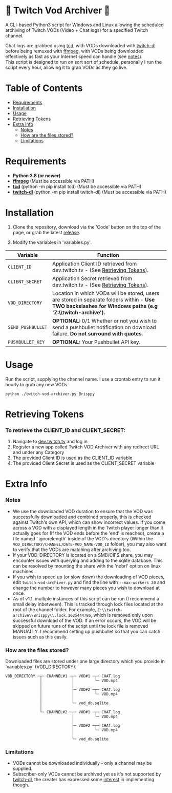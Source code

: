 ﻿# 📁 Twitch Vod Archiver 📁
A CLI-based Python3 script for Windows and Linux allowing the scheduled archiving of Twitch VODs (Video + Chat logs) for a specified Twitch channel.

Chat logs are grabbed using [tcd](https://github.com/PetterKraabol/Twitch-Chat-Downloader), with VODs downloaded with [twitch-dl](https://github.com/ihabunek/twitch-dl) before being remuxed with [ffmpeg](https://ffmpeg.org/), with VODs being downloaded effectively as fast as your Internet speed can handle (see [notes](#notes)).  
This script is designed to run on sort sort of schedule, personally I run the script every hour, allowing it to grab VODs as they go live.

Table of Contents
=================

  * [Requirements](#requirements)
  * [Installation](#installation)
  * [Usage](#usage)
  * [Retrieving Tokens](#retrieving-tokens)
  * [Extra Info](#extra-info)
    * [Notes](#notes)
    * [How are the files stored?](#how-are-the-files-stored)
    * [Limitations](#limitations)

# Requirements
* **Python 3.8 (or newer)**
* **[ffmpeg](https://ffmpeg.org/)** (Must be accessible via PATH)
* **[tcd](https://github.com/PetterKraabol/Twitch-Chat-Downloader)** (python -m pip install tcd) (Must be accessible via PATH)
* **[twitch-dl](https://github.com/ihabunek/twitch-dl)** (python -m pip install twitch-dl) (Must be accessible via PATH)

# Installation
1. Clone the repository, download via the 'Code' button on the top of the page, or grab the latest [release](https://github.com/Brisppy/twitch-vod-archiver/releases/latest).

2. Modify the variables in 'variables.py'.

| Variable | Function |
|-------|------|
|```CLIENT_ID```|Application Client ID retrieved from dev.twitch.tv - (See [Retrieving Tokens](#retrieving-tokens)).
|```CLIENT_SECRET```|Application Secret retrieved from dev.twitch.tv - (See [Retrieving Tokens](#retrieving-tokens)).
|```VOD_DIRECTORY```|Location in which VODs will be stored, users are stored in separate folders within - **Use TWO backslashes for Windows paths (e.g 'Z:\\\twitch-archive').**
|```SEND_PUSHBULLET```|**OPTIONAL:** 0/1 Whether or not you wish to send a pushbullet notification on download failure. **Do not surround with quotes.**
|```PUSHBULLET_KEY```|**OPTIONAL:** Your Pushbullet API key.

# Usage
Run the script, supplying the channel name. I use a crontab entry to run it hourly to grab any new VODs.

```python ./twitch-vod-archiver.py Brisppy```

# Retrieving Tokens
### To retrieve the CLIENT_ID and CLIENT_SECRET:
1. Navigate to [dev.twitch.tv](https://dev.twitch.tv/) and log in
2. Register a new app called Twitch VOD Archiver with any redirect URL and under any Category
3. The provided Client ID is used as the CLIENT_ID variable
4. The provided Client Secret is used as the CLIENT_SECRET variable

# Extra Info
### Notes
* We use the downloaded VOD duration to ensure that the VOD was successfully downloaded and combined properly, this is checked against Twitch's own API, which can show incorrect values. If you come across a VOD with a displayed length in the Twitch player longer than it actually goes for (If the VOD ends before the 'end' is reached), create a file named '.ignorelength' inside of the VOD's directory (Within the ```VOD_DIRECTORY/CHANNEL/DATE-VOD_NAME-VOD_ID``` folder), you may also want to verify that the VODs are matching after archiving too.
* If your VOD_DIRECTORY is located on a SMB/CIFS share, you may encounter issues with querying and adding to the sqlite database. This can be resolved by mounting the share with the 'nobrl' option on linux machines.
* If you wish to speed up (or slow down) the downloading of VOD pieces, edit ```twitch-vod-archiver.py``` and find the line with ```--max-workers 20``` and change the number to however many pieces you wish to download at once.
* As of v1.1, multiple instances of this script can be run (I recommend a small delay inbetween). This is tracked through lock files located at the root of the channel folder. For example, ```Z:\\twitch-archive\\Brisppy\\.lock.1025444786```, which is removed only upon successful download of the VOD. If an error occurs, the VOD will be skipped on future runs of the script until the lock file is removed MANUALLY. I recommend setting up pushbullet so that you can catch issues such as this easily.

### How are the files stored?
Downloaded files are stored under one large directory which you provide in 'variables.py' (VOD_DIRECTORY).

    VOD_DIRECTORY ─┬─ CHANNEL#1 ─┬─ VOD#1 ─┬─ CHAT.log
                   │             │         └─ VOD.mp4
                   │             │
                   │             ├─ VOD#2 ─┬─ CHAT.log
                   │             │         └─ VOD.mp4
                   │             │
                   │             └─ vod_db.sqlite
                   │
                   └─ CHANNEL#2 ─┬─ VOD#1 ─┬─ CHAT.log
                                 │         └─ VOD.mp4
                                 │
                                 ├─ VOD#2 ─┬─ CHAT.log
                                 │         └─ VOD.mp4
                                 │
                                 └─ vod_db.sqlite

### Limitations
* VODs cannot be downloaded individually - only a channel may be supplied.
* Subscriber-only VODs cannot be archived yet as it's not supported by [twitch-dl](https://github.com/ihabunek/twitch-dl), the creater has expressed some [interest](https://github.com/ihabunek/twitch-dl/issues/48) in implementing though.
